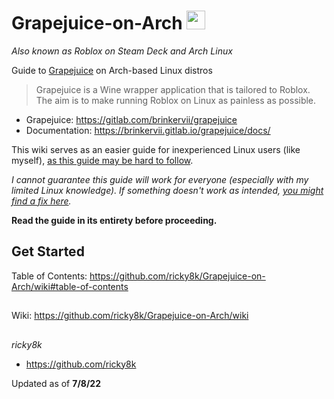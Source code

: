 # Grapejuice-on-Arch <img src="https://user-images.githubusercontent.com/92121005/160626622-e66b02a8-b287-4760-8340-b31fd22b0519.png" width="30">

*Also known as Roblox on Steam Deck and Arch Linux*

Guide to [Grapejuice](https://gitlab.com/brinkervii/grapejuice) on Arch-based Linux distros
> Grapejuice is a Wine wrapper application that is tailored to Roblox. The aim is to make running Roblox on Linux as painless as possible.

- Grapejuice: https://gitlab.com/brinkervii/grapejuice
- Documentation: https://brinkervii.gitlab.io/grapejuice/docs/

This wiki serves as an easier guide for inexperienced Linux users (like myself), [as this guide may be hard to follow](https://brinkervii.gitlab.io/grapejuice/docs/Installing-from-package/Arch-Linux-and-similar.html).

*I cannot guarantee this guide will work for everyone (especially with my limited Linux knowledge). If something doesn't work as intended, [you might find a fix here](https://github.com/ricky8k/Grapejuice-on-Arch/wiki/Troubleshooting).*

**Read the guide in its entirety before proceeding.**

## Get Started
Table of Contents: https://github.com/ricky8k/Grapejuice-on-Arch/wiki#table-of-contents

##
Wiki: https://github.com/ricky8k/Grapejuice-on-Arch/wiki

## 
*ricky8k*
- https://github.com/ricky8k

Updated as of **7/8/22**
